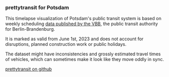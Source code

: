 ### prettytransit for Potsdam

This timelapse visualization of Potsdam's public transit system is based on weekly scheduling [data published by the VBB](https://www.vbb.de/vbb-services/api-open-data/datensaetze/), the public transit authority for Berlin-Brandenburg.

It is marked as valid from June 1st, 2023 and does not account for disruptions, planned construction work or public holidays.

The dataset might have inconsistencies and grossly estimated travel times of vehicles, which can sometimes make it look like they move oddly in sync.

[prettytransit on github](https://github.com/zorapeteri/prettytransit)
